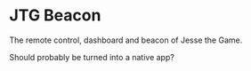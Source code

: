 # JTG Beacon

The remote control, dashboard and beacon of Jesse the Game.

Should probably be turned into a native app?
